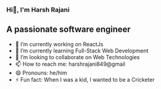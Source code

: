 ### Hi👋, I'm Harsh Rajani
## A passionate software engineer

- 🔭 I’m currently working on ReactJs
- 🌱 I’m currently learning Full-Stack Web Development
- 👯 I’m looking to collaborate on Web Technologies
- 📫 How to reach me: harshrajani849@gmail
- 😄 Pronouns: he/him
- ⚡ Fun fact: When I was a kid, I wanted to be a Cricketer

